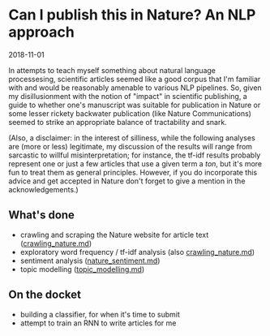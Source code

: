 Can I publish this in Nature? An NLP approach
================
2018-11-01

In attempts to teach myself something about natural language processesing, scientific articles seemed like a good corpus that I'm familiar with and would be reasonably amenable to various NLP pipelines.  So, given my disillusionment with the notion of "impact" in scientific publishing, a guide to whether one's manuscript was suitable for publication in Nature or some lesser rickety backwater publication (like Nature Communications) seemed to strike an appropriate balance of tractability and snark.  

(Also, a disclaimer: in the interest of silliness, while the following analyses are (more or less) legitimate, my discussion of the results will range from sarcastic to willful misinterpretation; for instance, the tf-idf results probably represent one or just a few articles that use a given term a *ton*, but it's more fun to treat them as general principles.  However, if you do incorporate this advice and get accepted in Nature don't forget to give a mention in the acknowledgements.)

## What's done
* crawling and scraping the Nature website for article text ([crawling_nature.md](/crawling_nature.md))
* exploratory word frequency / tf-idf analysis (also [crawling_nature.md](/crawling_nature.md))
* sentiment analysis ([nature_sentiment.md](/nature_sentiment.md))
* topic modelling ([topic_modelling.md](/topic_modelling.md))

## On the docket
* building a classifier, for when it's time to submit
* attempt to train an RNN to write articles for me
